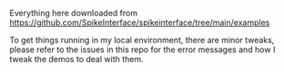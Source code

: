 Everything here downloaded from 
https://github.com/SpikeInterface/spikeinterface/tree/main/examples

To get things running in my local environment, there are minor tweaks, please refer to the issues in this repo for the error messages and how I tweak the demos to deal with them.
